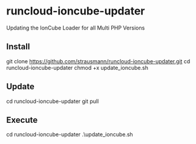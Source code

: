 # runcloud-ioncube-updater

Updating the IonCube Loader for all Multi PHP Versions

## Install

git clone https://github.com/strausmann/runcloud-ioncube-updater.git
cd runcloud-ioncube-updater
chmod +x update_ioncube.sh

## Update
cd runcloud-ioncube-updater
git pull

## Execute
cd runcloud-ioncube-updater
.\update_ioncube.sh